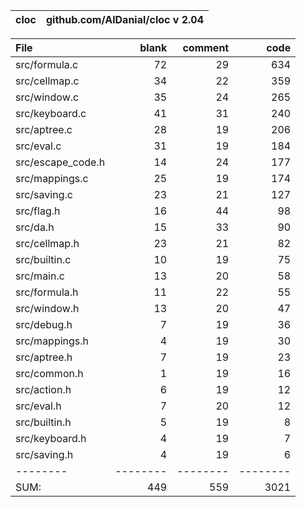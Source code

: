 cloc|github.com/AlDanial/cloc v 2.04
--- | ---

File|blank|comment|code
:-------|-------:|-------:|-------:
src/formula.c|72|29|634
src/cellmap.c|34|22|359
src/window.c|35|24|265
src/keyboard.c|41|31|240
src/aptree.c|28|19|206
src/eval.c|31|19|184
src/escape_code.h|14|24|177
src/mappings.c|25|19|174
src/saving.c|23|21|127
src/flag.h|16|44|98
src/da.h|15|33|90
src/cellmap.h|23|21|82
src/builtin.c|10|19|75
src/main.c|13|20|58
src/formula.h|11|22|55
src/window.h|13|20|47
src/debug.h|7|19|36
src/mappings.h|4|19|30
src/aptree.h|7|19|23
src/common.h|1|19|16
src/action.h|6|19|12
src/eval.h|7|20|12
src/builtin.h|5|19|8
src/keyboard.h|4|19|7
src/saving.h|4|19|6
--------|--------|--------|--------
SUM:|449|559|3021
